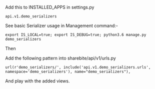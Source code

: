 
Add this to INSTALLED_APPS in settings.py

```
api.v1.demo_serializers
```

See basic Serializer usage in Management command:-

```
export IS_LOCAL=true; export IS_DEBUG=true; python3.6 manage.py demo_serializers
```

Then

Add the following pattern into
sharebite/api/v1/urls.py

```
url(r'demo_serializers/', include('api.v1.demo_serializers.urls', namespace='demo_serializers'), name="demo_serializers"),
```

And play with the added views.